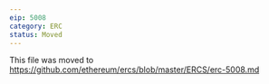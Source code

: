 ```yaml
---
eip: 5008
category: ERC
status: Moved
---
```


This file was moved to https://github.com/ethereum/ercs/blob/master/ERCS/erc-5008.md
